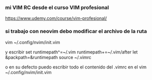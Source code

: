### mi VIM RC desde el curso VIM profesional

https://www.udemy.com/course/vim-profesional/


### si trabajo con neovim debo modificar el archivo de la ruta

vim ~/.config/nvim/init.vim

y escribir
set runtimepath^=~/.vim runtimepath+=~/.vim/after
let &packpath=&runtimepath
source ~/.vimrc

o en su defecto puedo escribir todo el contenido del .vimrc en el vim ~/.config/nvim/init.vim
